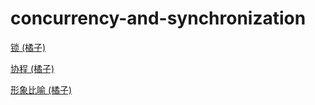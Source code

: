 # concurrency-and-synchronization

[锁 (橘子)](./lock.md)

[协程 (橘子)](./coroutine.md)

[形象比喻 (橘子)](./metaphor.md)
